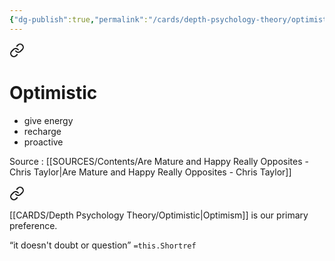 ```yaml
---
{"dg-publish":true,"permalink":"/cards/depth-psychology-theory/optimistic/","noteIcon":"1","created":"2022-12-31T18:18:57.786+01:00","updated":"2023-05-24T10:29:50.309+02:00"}
---
```




<div class="transclusion internal-embed is-loaded"><a class="markdown-embed-link" href="/sources/contents/are-mature-and-happy-really-opposites-chris-taylor/#optimistic" aria-label="Open link"><svg xmlns="http://www.w3.org/2000/svg" width="24" height="24" viewBox="0 0 24 24" fill="none" stroke="currentColor" stroke-width="2" stroke-linecap="round" stroke-linejoin="round" class="svg-icon lucide-link"><path d="M10 13a5 5 0 0 0 7.54.54l3-3a5 5 0 0 0-7.07-7.07l-1.72 1.71"></path><path d="M14 11a5 5 0 0 0-7.54-.54l-3 3a5 5 0 0 0 7.07 7.07l1.71-1.71"></path></svg></a><div class="markdown-embed">



# Optimistic 
- give energy
- recharge
- proactive


</div></div>

Source :  [[SOURCES/Contents/Are Mature and Happy Really Opposites - Chris Taylor\|Are Mature and Happy Really Opposites - Chris Taylor]] 


<div class="transclusion internal-embed is-loaded"><a class="markdown-embed-link" href="/cards/depth-psychology-theory/primary/#199478" aria-label="Open link"><svg xmlns="http://www.w3.org/2000/svg" width="24" height="24" viewBox="0 0 24 24" fill="none" stroke="currentColor" stroke-width="2" stroke-linecap="round" stroke-linejoin="round" class="svg-icon lucide-link"><path d="M10 13a5 5 0 0 0 7.54.54l3-3a5 5 0 0 0-7.07-7.07l-1.72 1.71"></path><path d="M14 11a5 5 0 0 0-7.54-.54l-3 3a5 5 0 0 0 7.07 7.07l1.71-1.71"></path></svg></a><div class="markdown-embed">



[[CARDS/Depth Psychology Theory/Optimistic\|Optimism]] is our primary preference.  

</div></div>



<div class="transclusion internal-embed is-loaded"><div class="markdown-embed">



“it doesn't doubt or question” `=this.Shortref` 

</div></div>
